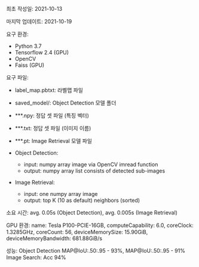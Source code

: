 최초 작성일: 2021-10-13

마지막 업데이트: 2021-10-19

요구 환경:
- Python 3.7
- Tensorflow 2.4 (GPU)
- OpenCV
- Faiss (GPU)

요구 파일:
- label_map.pbtxt: 라벨맵 파일
- saved_model/: Object Detection 모델 폴더
- ***.npy: 정답 셋 파일 (특징 벡터)
- ***.txt: 정답 셋 파일 (이미지 이름)
- ***.pt: Image Retrieval 모델 파일

- Object Detection:
  - input: numpy array image via OpenCV imread function
  - output: numpy array list consists of detected sub-images

- Image Retrieval:
  - input: one numpy array image
  - output: top K (10 as default) neighbors (sorted) 

소요 시간: avg. 0.05s (Object Detection), avg. 0.005s (Image Retrieval)

GPU 환경: 
name: Tesla P100-PCIE-16GB, computeCapability: 6.0, coreClock: 1.3285GHz, coreCount: 56, deviceMemorySize: 15.90GiB, deviceMemoryBandwidth: 681.88GiB/s

성능:
Object Detection MAP@IoU:.50:.95 - 93%, MAP@IoU:.50:.95 - 91%
Image Search: Acc 94%
